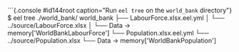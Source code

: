 
```{.console #id144root caption="Run `eel tree` on the `world_bank` directory"}
$ eel tree ./world_bank/
world_bank
├── LabourForce.xlsx.eel.yml
│   └── ../source/LabourForce.xlsx
│       └── Data → memory['WorldBankLabourForce']
└── Population.xlsx.eel.yml
    └── ../source/Population.xlsx
        └── Data → memory['WorldBankPopulation']
```
